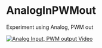 # AnalogInPWMout
Experiment using Analog, PWM out

[![Analog Input, PWM output Video](http://img.youtube.com/vi/nQQ-K8_-qnU/0.jpg)](http://www.youtube.com/watch?v=nQQ-K8_-qnU)

